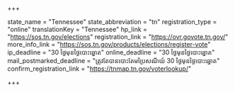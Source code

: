 +++

state_name = "Tennessee"
state_abbreviation = "tn"
registration_type = "online"
translationKey = "Tennessee"
hp_link = "https://sos.tn.gov/elections"
registration_link = "https://ovr.govote.tn.gov/"
more_info_link = "https://sos.tn.gov/products/elections/register-vote"
ip_deadline = "30 ថ្ងៃមុនថ្ងៃបោះឆ្នោត"
online_deadline = "30 ថ្ងៃមុនថ្ងៃបោះឆ្នោត"
mail_postmarked_deadline = "ត្រូវតែបានបោះតែមប្រៃសណីយ៍ 30 ថ្ងៃមុនថ្ងៃបោះឆ្នោត"
confirm_registration_link = "https://tnmap.tn.gov/voterlookup/"

+++